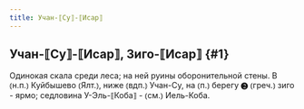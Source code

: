 ```yaml
---
title: Учан-⟦Су⟧-⟦Исар⟧
---
```

## Учан-⟦Су⟧-⟦Исар⟧, Зиго-⟦Исар⟧ {#1}

Одинокая скала среди леса; на ней руины оборонительной стены. В ⦅н.п.⦆ Куйбышево ⦅Ялт.⦆, ниже ⦅вдп.⦆ Учан-Су, на ⦅п.⦆ берегу ❷ ⦅греч.⦆ зиго - ярмо; седловина У-Эль-⟦Коба⟧ - ⦅см.⦆ Иель-Коба. 
